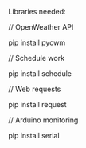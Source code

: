 Libraries needed:

// OpenWeather API

pip install pyowm 

// Schedule work

pip install schedule

// Web requests

pip install request

// Arduino monitoring

pip install serial